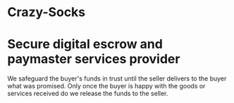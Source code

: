 # Crazy-Socks 
# Secure digital escrow and paymaster services provider 
We safeguard the buyer's funds in trust until the seller delivers to the buyer what was promised. Only once the buyer is happy with the goods or services received do we release the funds to the seller.
